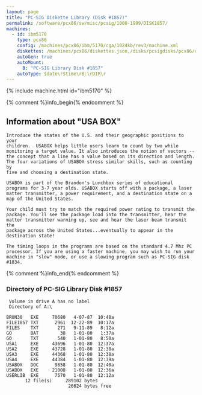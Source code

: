 ```yaml
---
layout: page
title: "PC-SIG Diskette Library (Disk #1857)"
permalink: /software/pcx86/sw/misc/pcsig/1000-1999/DISK1857/
machines:
  - id: ibm5170
    type: pcx86
    config: /machines/pcx86/ibm/5170/cga/1024kb/rev3/machine.xml
    diskettes: /machines/pcx86/diskettes.json,/disks/pcsigdisks/pcx86/diskettes.json
    autoGen: true
    autoMount:
      B: "PC-SIG Library Disk #1857"
    autoType: $date\r$time\rB:\rDIR\r
---
```


{% include machine.html id="ibm5170" %}

{% comment %}info_begin{% endcomment %}

## Information about "USA BOX"

    Introduce the states of the U.S. and their geographic positions to your
    children.  USABOX helps little users learn to count by two while
    monitoring a target value. It also introduces the notion of vectors --
    the concept that a line has a value based on its direction and length.
    The four variations of USABOX stress similar skills, such as counting by
    five and choosing a destination state.
    
    USABOX is part of the Brandon's Lunchbox series of educational
    programs for 3-7 year olds. USABOX starts off with a package, a laser
    matter transmitter, a power requirement, and a destination state on a
    map of the United States.
    
    Your child must try to match the required power rating to transmit the
    package. You'll see the package load into the transmitter, hear the
    matter transmitter warming up, see and hear the laser beam transmit the
    package across the United States...eventually to appear in the
    destination state!
    
    The timing loops in the programs are based on the standard 4.7 Mhz PC
    processor. If you are using a faster machine, you may wish to run your
    machine in "slow" mode, or use a slowing program such as PC-SIG disk
    #1834.
{% comment %}info_end{% endcomment %}


### Directory of PC-SIG Library Disk #1857

     Volume in drive A has no label
     Directory of A:\

    BRUN30   EXE     70680   4-07-87  10:48a
    FILE1857 TXT      2961  12-22-89  10:17a
    FILES    TXT       271   9-11-89   8:12a
    GO       BAT        38   1-01-80   1:37a
    GO       TXT       540   1-01-80   8:50a
    USA1     EXE     43696   1-01-80  12:37a
    USA2     EXE     43728   1-01-80  12:38a
    USA3     EXE     44368   1-01-80  12:38a
    USA4     EXE     44384   1-01-80  12:39a
    USABOX   DOC      9858   1-01-80  12:40a
    USABOX   EXE     21008   1-01-80  12:36a
    USERLIB  EXE      7570   1-01-80  12:12a
           12 file(s)     289102 bytes
                           26624 bytes free
